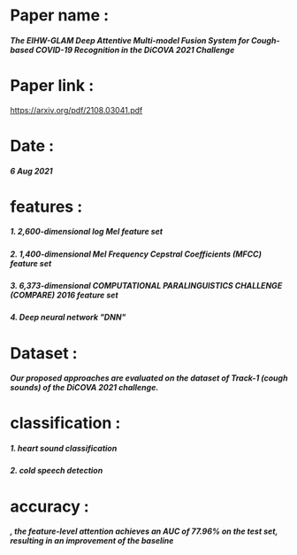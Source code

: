 # Paper name : 
##### The EIHW-GLAM Deep Attentive Multi-model Fusion System for Cough-based COVID-19 Recognition in the DiCOVA 2021 Challenge

# Paper link : 
https://arxiv.org/pdf/2108.03041.pdf

# Date :
##### 6 Aug 2021

# features :  
##### 1. 2,600-dimensional log Mel feature set
##### 2. 1,400-dimensional Mel Frequency Cepstral Coefficients (MFCC) feature set
##### 3. 6,373-dimensional COMPUTATIONAL PARALINGUISTICS CHALLENGE (COMPARE) 2016 feature set
##### 4. Deep neural network "DNN"
 

# Dataset :
##### Our proposed approaches are evaluated on the dataset of Track-1 (cough sounds) of the DiCOVA 2021 challenge.

# classification : 
##### 1. heart sound classification
##### 2. cold speech detection
 

# accuracy : 
##### , the feature-level attention achieves an AUC of 77.96% on the test set, resulting in an improvement of the baseline


